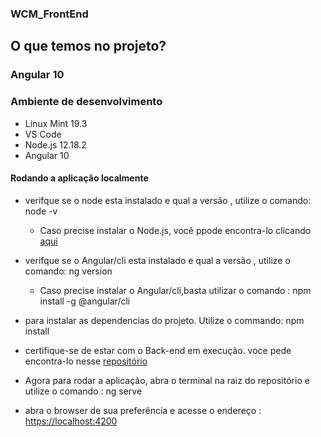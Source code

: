 ### WCM_FrontEnd

## O que temos no projeto?

### Angular 10 

### Ambiente de desenvolvimento

 - Linux Mint 19.3
 - VS Code
 - Node.js 12.18.2 
 - Angular 10

#### Rodando a aplicação localmente

- verifque se o node esta instalado e qual a versão , utilize o comando: node -v
    - Caso precise instalar o Node.js, você ppode encontra-lo clicando [aqui](https://nodejs.org/en/download/current/)

- verifque se o Angular/cli esta instalado e qual a versão , utilize o comando: ng version
    - Caso precise instalar o Angular/cli,basta utilizar o comando : npm install -g @angular/cli

- para instalar as dependencias do projeto. Utilize o commando: npm install 

- certifique-se de estar com o Back-end em execução. voce pede encontra-lo nesse [repositório](https://github.com/MatheusRod0296/WCM_BackEnd)

- Agora para rodar a aplicação, abra o terminal na raiz do repositório e utilize o comando : ng serve 

- abra o browser de sua preferência e acesse o endereço : [https://localhost:4200](https://localhost:4200)




